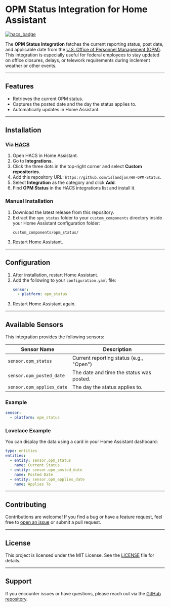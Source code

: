 # OPM Status Integration for Home Assistant

[![hacs_badge](https://img.shields.io/badge/HACS-Custom-orange.svg)](https://hacs.xyz/docs/faq/custom_repositories)

The **OPM Status Integration** fetches the current reporting status, post date, and applicable date from the [U.S. Office of Personnel Management (OPM)](https://www.opm.gov/policy-data-oversight/snow-dismissal-procedures/current-status/). This integration is especially useful for federal employees to stay updated on office closures, delays, or telework requirements during inclement weather or other events.

---

## Features
- Retrieves the current OPM status.
- Captures the posted date and the day the status applies to.
- Automatically updates in Home Assistant.

---

## Installation

### Via [HACS](https://hacs.xyz/)
1. Open HACS in Home Assistant.
2. Go to **Integrations**.
3. Click the three dots in the top-right corner and select **Custom repositories**.
4. Add this repository URL: `https://github.com/islandjon/HA-OPM-Status`.
5. Select **Integration** as the category and click **Add**.
6. Find **OPM Status** in the HACS integrations list and install it.

### Manual Installation
1. Download the latest release from this repository.
2. Extract the `opm_status` folder to your `custom_components` directory inside your Home Assistant configuration folder:
   ```
   custom_components/opm_status/
   ```
3. Restart Home Assistant.

---

## Configuration

1. After installation, restart Home Assistant.
2. Add the following to your `configuration.yaml` file:
   ```yaml
   sensor:
     - platform: opm_status
   ```
3. Restart Home Assistant again.

---

## Available Sensors
This integration provides the following sensors:

| Sensor Name            | Description                                  |
|-------------------------|----------------------------------------------|
| `sensor.opm_status`     | Current reporting status (e.g., "Open")     |
| `sensor.opm_posted_date` | The date and time the status was posted.    |
| `sensor.opm_applies_date`| The day the status applies to.             |

### Example
```yaml
sensor:
  - platform: opm_status
```

### Lovelace Example
You can display the data using a card in your Home Assistant dashboard:
```yaml
type: entities
entities:
  - entity: sensor.opm_status
    name: Current Status
  - entity: sensor.opm_posted_date
    name: Posted Date
  - entity: sensor.opm_applies_date
    name: Applies To
```

---

## Contributing
Contributions are welcome! If you find a bug or have a feature request, feel free to [open an issue](https://github.com/islandjon/HA-OPM-Status/issues) or submit a pull request.

---

## License
This project is licensed under the MIT License. See the [LICENSE](LICENSE) file for details.

---

## Support
If you encounter issues or have questions, please reach out via the [GitHub repository](https://github.com/islandjon/HA-OPM-Status).
```
